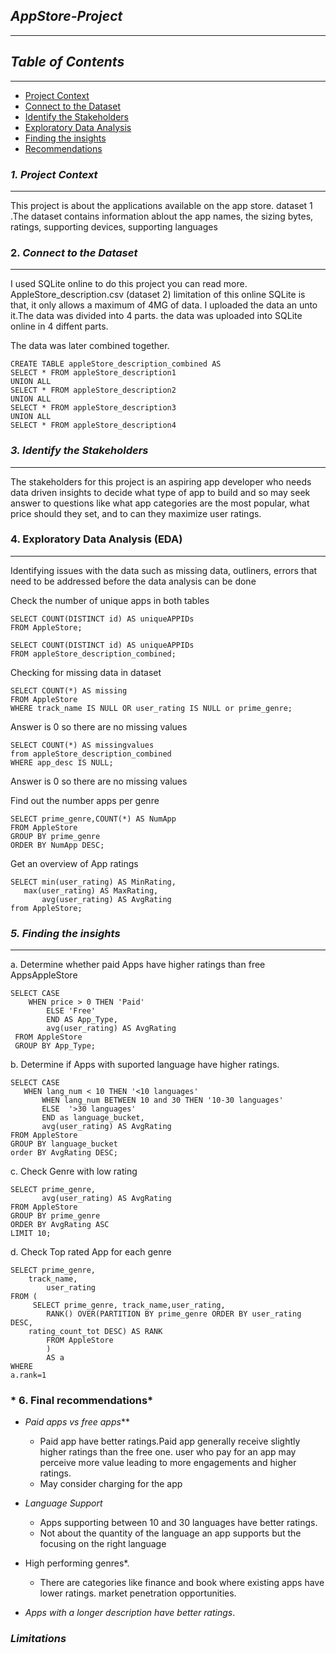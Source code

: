 
## *AppStore-Project*
---
## *Table of Contents*
---
 - [Project Context](#project-context)
 - [Connect to the Dataset](#connect-to-the-dataset)
 - [Identify the Stakeholders](identify-the-stakeholders)
 - [Exploratory Data Analysis](exploratory-data-analysis)
 - [Finding the insights](finding-the-insights)
 - [Recommendations](recommendations)

### *1. Project Context* 
---
This project is about the applications available on the app store. 
dataset 1 .The dataset contains information ablout the app names, the sizing bytes, ratings, supporting devices, supporting languages


### 2. *Connect to the Dataset*
---
I used SQLite online to do this project you can read more. AppleStore_description.csv (dataset 2) 
limitation of this online SQLite is that, it only allows a maximum of 4MG of data.  I uploaded the data an  unto it.The data was divided into 4 parts. the data was uploaded into SQLite online in 4 diffent parts.
 
The data was later combined together.
```
CREATE TABLE appleStore_description_combined AS
SELECT * FROM appleStore_description1
UNION ALL
SELECT * FROM appleStore_description2
UNION ALL
SELECT * FROM appleStore_description3
UNION ALL
SELECT * FROM appleStore_description4
```

### *3. Identify the  Stakeholders*
---
The stakeholders for this project is an aspiring app developer who needs data driven insights to decide what type of app to build and so may seek answer to questions like what app categories are the most popular, what price should they set, and to can they  maximize user ratings.

  ### 4. Exploratory Data Analysis (EDA)
---
Identifying issues with the data such as missing data, outliners, errors that need to be addressed before the data analysis can be done

Check the number of unique apps in both tables

```
SELECT COUNT(DISTINCT id) AS uniqueAPPIDs
FROM AppleStore; 
```

``` 
SELECT COUNT(DISTINCT id) AS uniqueAPPIDs
FROM appleStore_description_combined;
```

Checking for missing data in dataset

```
SELECT COUNT(*) AS missing
FROM AppleStore
WHERE track_name IS NULL OR user_rating IS NULL or prime_genre;
```

Answer is 0 so there are no missing values

```
SELECT COUNT(*) AS missingvalues
from appleStore_description_combined 
WHERE app_desc IS NULL;
```
Answer is 0 so there are no missing values


Find out the number apps per genre
```
SELECT prime_genre,COUNT(*) AS NumApp
FROM AppleStore
GROUP BY prime_genre
ORDER BY NumApp DESC;
```

 Get an overview of App ratings
 ```
SELECT min(user_rating) AS MinRating,
 	max(user_rating) AS MaxRating,
        avg(user_rating) AS AvgRating
 from AppleStore;
 ``` 

### *5. Finding the insights*
---
a.  Determine whether paid Apps have higher ratings than free AppsAppleStore

```
SELECT CASE
	WHEN price > 0 THEN 'Paid'
        ELSE 'Free'
        END AS App_Type,
        avg(user_rating) AS AvgRating
 FROM AppleStore
 GROUP BY App_Type;
```

b.  Determine if Apps with suported language have higher ratings.
 ```
SELECT CASE
 	WHEN lang_num < 10 THEN '<10 languages'
        WHEN lang_num BETWEEN 10 and 30 THEN '10-30 languages'
        ELSE  '>30 languages'
        END as language_bucket,
        avg(user_rating) AS AvgRating
FROM AppleStore
GROUP BY language_bucket
order BY AvgRating DESC;
```


c. Check Genre with low rating

``` 
SELECT prime_genre,
       avg(user_rating) AS AvgRating
FROM AppleStore
GROUP BY prime_genre
ORDER BY AvgRating ASC
LIMIT 10;
```

d. Check Top rated App for each genre

```
SELECT prime_genre,
	track_name,
        user_rating
FROM (
	 SELECT prime_genre, track_name,user_rating,
		RANK() OVER(PARTITION BY prime_genre ORDER BY user_rating DESC,
	rating_count_tot DESC) AS RANK 
        FROM AppleStore
  		)
        AS a 
WHERE
a.rank=1
```




### * 6. Final recommendations*

- *Paid apps vs free apps***
  - Paid app have better ratings.Paid app generally receive slightly higher ratings than the free one. user who pay for an app may perceive more value leading to more engagements and higher ratings.
  - May consider charging for the app

- *Language Support*
  - Apps supporting between 10 and 30 languages have better ratings.
  - Not about the quantity of the language an app supports but the focusing on the right language
    
- High performing genres*.
  - There are categories like finance and book where existing apps have lower ratings. market penetration opportunities.

- *Apps with a longer description have better ratings*.

### *Limitations* 


